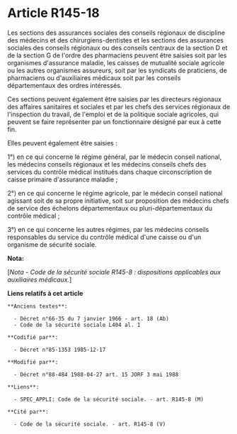 # Article R145-18

Les sections des assurances sociales des conseils régionaux de discipline des médecins et des chirurgiens-dentistes et les
sections des assurances sociales des conseils régionaux ou des conseils centraux de la section D et de la section G de
l'ordre des pharmaciens peuvent être saisies soit par les organismes d'assurance maladie, les caisses de mutualité sociale
agricole ou les autres organismes assureurs, soit par les syndicats de praticiens, de pharmaciens ou d'auxiliaires médicaux
soit par les conseils départementaux des ordres intéressés.

Ces sections peuvent également être saisies par les directeurs régionaux des affaires sanitaires et sociales et par les chefs
des services régionaux de l'inspection du travail, de l'emploi et de la politique sociale agricoles, qui peuvent se faire
représenter par un fonctionnaire désigné par eux à cette fin.

Elles peuvent également être saisies :

1°) en ce qui concerne le régime général, par le médecin conseil national, les médecins conseils régionaux et les médecins
conseils chefs des services du contrôle médical institués dans chaque circonscription de caisse primaire d'assurance
maladie ;

2°) en ce qui concerne le régime agricole, par le médecin conseil national agissant soit de sa propre initiative, soit sur
proposition des médecins chefs de service des échelons départementaux ou pluri-départementaux du contrôle médical ;

3°) en ce qui concerne les autres régimes, par les médecins conseils responsables du service du contrôle médical d'une caisse
ou d'un organisme de sécurité sociale.

**Nota:**

[*Nota - Code de la sécurité sociale R145-8 : dispositions applicables aux auxiliaires médicaux.*]

**Liens relatifs à cet article**

	**Anciens textes**:

	  - Décret n°66-35 du 7 janvier 1966 - art. 18 (Ab)
	  - Code de la sécurité sociale L404 al. 1

	**Codifié par**:

	  - Décret n°85-1353 1985-12-17

	**Modifié par**:

	  - Décret n°88-484 1988-04-27 art. 15 JORF 3 mai 1988

	**Liens**:

	  - SPEC_APPLI: Code de la sécurité sociale. - art. R145-8 (M)

	**Cité par**:

	  - Code de la sécurité sociale. - art. R145-8 (V)
